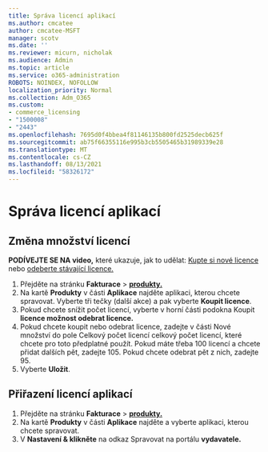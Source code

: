 ```yaml
---
title: Správa licencí aplikací
ms.author: cmcatee
author: cmcatee-MSFT
manager: scotv
ms.date: ''
ms.reviewer: micurn, nicholak
ms.audience: Admin
ms.topic: article
ms.service: o365-administration
ROBOTS: NOINDEX, NOFOLLOW
localization_priority: Normal
ms.collection: Adm_O365
ms.custom:
- commerce_licensing
- "1500008"
- "2443"
ms.openlocfilehash: 7695d0f4bbea4f81146135b800fd2525decb625f
ms.sourcegitcommit: ab75f66355116e995b3cb5505465b31989339e28
ms.translationtype: MT
ms.contentlocale: cs-CZ
ms.lasthandoff: 08/13/2021
ms.locfileid: "58326172"
---
```

# <a name="manage-app-licenses"></a>Správa licencí aplikací

## <a name="to-change-license-quantity"></a>Změna množství licencí

**PODÍVEJTE SE NA video,** které ukazuje, jak to udělat: [Kupte si nové licence](https://go.microsoft.com/fwlink/p/?linkid=2154857) nebo [odeberte stávající licence.](https://go.microsoft.com/fwlink/p/?linkid=2154938)

1. Přejděte na stránku **Fakturace**  >  **[produkty.](https://go.microsoft.com/fwlink/p/?linkid=842054)**
2. Na kartě **Produkty** v části **Aplikace** najděte aplikaci, kterou chcete spravovat. Vyberte tři tečky (další akce) a pak vyberte **Koupit licence**.
3. Pokud chcete snížit počet licencí, vyberte v horní  části podokna Koupit **licence možnost odebrat licence.**
4. Pokud chcete koupit nebo  odebrat licence,  zadejte v části Nové množství do pole Celkový počet licencí celkový počet licencí, které chcete pro toto předplatné použít. Pokud máte třeba 100 licencí a chcete přidat dalších pět, zadejte 105. Pokud chcete odebrat pět z nich, zadejte 95.
5. Vyberte **Uložit**.

## <a name="to-assign-app-licenses"></a>Přiřazení licencí aplikací

1. Přejděte na stránku **Fakturace**  >  **[produkty.](https://go.microsoft.com/fwlink/p/?linkid=842054)**
2. Na kartě **Produkty** v části **Aplikace** najděte a vyberte aplikaci, kterou chcete spravovat.
3. V **Nastavení & klikněte** na odkaz Spravovat na portálu **vydavatele.**